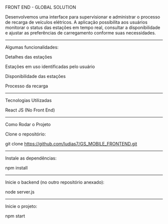 FRONT END - GLOBAL SOLUTION

Desenvolvemos uma interface para supervisionar e administrar o processo de recarga de veículos elétricos. A aplicação possibilita aos usuários monitorar o status das estações em tempo real, consultar a disponibilidade e ajustar as preferências de carregamento conforme suas necessidades.

----------------------------------------------------------

Algumas funcionalidades:

Detalhes das estações

Estações em uso identificadas pelo usuário

Disponibilidade das estações

Processo da recarga

----------------------------------------------------------


Tecnologias Utilizadas

React JS (No Front End)

----------------------------------------------------------


Como Rodar o Projeto

Clone o repositório:

git clone https://github.com/ludias7/GS_MOBILE_FRONTEND.git

----------------------------------------------------------


Instale as dependências:

npm install

----------------------------------------------------------


Inicie o backend (no outro repositório anexado):

node server.js

----------------------------------------------------------


Inicie o projeto:

npm start
